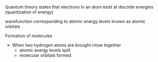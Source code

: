 Quantum theory states that electrons in an atom exist at discrete energies (quantization of energy)

wavefunction corresponding to atomic energy levels known as atomic orbitals

Formation of molecules
- When two hydrogen atoms are brought close together
	- atomic energy levels split
	- molecular orbitals formed